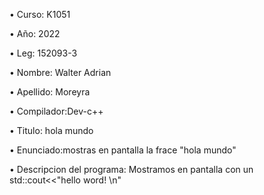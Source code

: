 • Curso: K1051

• Año: 2022

• Leg: 152093-3

• Nombre: Walter Adrian

• Apellido: Moreyra

• Compilador:Dev-c++

• Titulo: hola mundo

• Enunciado:mostras en pantalla la frace "hola mundo"

• Descripcion del programa: Mostramos en pantalla con un std::cout<<"hello word! \n"
